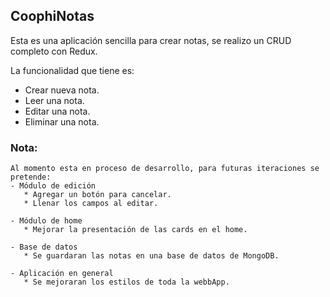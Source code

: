 ## CoophiNotas

Esta es una aplicación sencilla para crear notas, se realizo un CRUD completo con Redux.

La funcionalidad que tiene es:
* Crear nueva nota.
* Leer una nota.
* Editar una nota.
* Eliminar una nota.

### Nota: 
    Al momento esta en proceso de desarrollo, para futuras iteraciones se pretende:    
    - Módulo de edición 
       * Agregar un botón para cancelar.
       * Llenar los campos al editar.

    - Módulo de home
       * Mejorar la presentación de las cards en el home.

    - Base de datos
       * Se guardaran las notas en una base de datos de MongoDB.

    - Aplicación en general
       * Se mejoraran los estilos de toda la webbApp.
